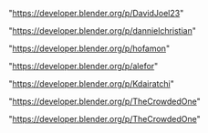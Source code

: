 "https://developer.blender.org/p/DavidJoel23"

"https://developer.blender.org/p/dannielchristian"

"https://developer.blender.org/p/hofamon"

"https://developer.blender.org/p/alefor"

"https://developer.blender.org/p/Kdairatchi"

"https://developer.blender.org/p/TheCrowdedOne"

 
"https://developer.blender.org/p/TheCrowdedOne"


 
